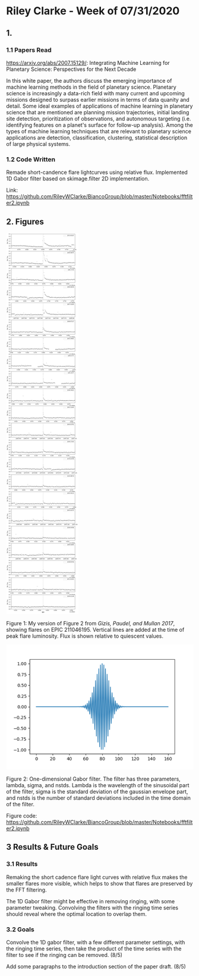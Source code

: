 # Riley Clarke - Week of 07/31/2020

## 1. 

### 1.1 Papers Read

<https://arxiv.org/abs/2007.15129/>: Integrating Machine Learning for Planetary Science: Perspectives for the Next Decade

In this white paper, the authors discuss the emerging importance of machine learning methods in the field of planetary science. Planetary science is increasingly a data-rich
field with many current and upcoming missions designed to surpass earlier missions in terms of data quanity and detail. Some ideal examples of applications of machine learning 
in planetary science that are mentioned are planning mission trajectories, initial landing site detection, prioritization of observations, and autonomous targeting 
(i.e. identifying features on a planet's surface for follow-up analysis). Among the types of machine learning techniques that are relevant to planetary science applications
are detection, classification, clustering, statistical description of large physical systems.
### 1.2 Code Written

Remade short-candence flare lightcurves using relative flux. Implemented 1D Gabor filter based on skimage.filter 2D implementation.

Link: https://github.com/RileyWClarke/BiancoGroup/blob/master/Notebooks/fftfilter2.ipynb

## 2. Figures

![](Figures/flares.png?raw=true)

Figure 1: My version of Figure 2 from *Gizis, Paudel, and Mullan 2017*, showing flares on EPIC 211046195. 
Vertical lines are added at the time of peak flare luminosity. Flux is shown relative to quiescent values.

![](Figures/gabor.png?raw=true)

Figure 2: One-dimensional Gabor filter. The filter has three parameters, lambda, sigma, and nstds. Lambda is the wavelength of the sinusoidal part of the filter,
sigma is the standard deviation of the gaussian envelope part, and nstds is the number of standard deviations included in the time domain of the filter.

Figure code: https://github.com/RileyWClarke/BiancoGroup/blob/master/Notebooks/fftfilter2.ipynb

## 3 Results & Future Goals

### 3.1 Results

Remaking the short cadence flare light curves with relative flux makes the smaller flares more visible, which helps to show that flares are preserved by the FFT filtering.

The 1D Gabor filter might be effective in removing ringing, with some parameter tweaking. Convolving the filters with the ringing time series should reveal where the optimal location to overlap them.

### 3.2 Goals

Convolve the 1D gabor filter, with a few different parameter settings, with the ringing time series, then take the product of the time series with the filter to see if the ringing can be removed. (8/5)

Add some paragraphs to the introduction section of the paper draft. (8/5)
